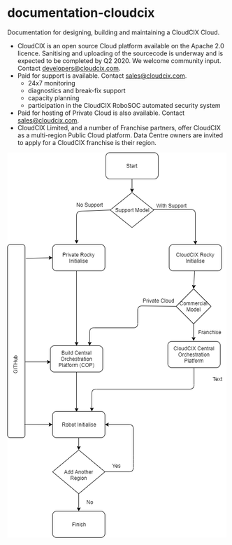 # documentation-cloudcix
Documentation for designing, building and maintaining a CloudCIX Cloud.

*  CloudCIX is an open source Cloud platform available on the Apache 2.0 licence. Sanitising and uploading of the sourcecode is underway and is expected to be completed by Q2 2020. We welcome community input. Contact developers@cloudcix.com.
*  Paid for support is available. Contact sales@cloudcix.com.
    *  24x7 monitoring
    *  diagnostics and break-fix support
    *  capacity planning
    *  participation in the CloudCIX RoboSOC automated security system
*  Paid for hosting of Private Cloud is also available. Contact sales@cloudcix.com.
*  CloudCIX Limited, and a number of Franchise partners, offer CloudCIX as a multi-region Public Cloud platform. Data Centre owners are invited to apply for a CloudCIX franchise is their region. 

![Commercial Models](https://github.com/CloudCIX/documentation-cloudcix/blob/master/static/images/commercial_models.png)
